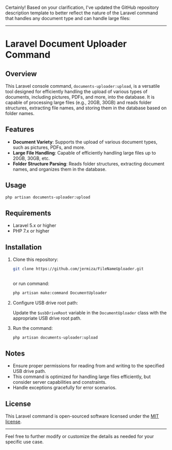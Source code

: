 Certainly! Based on your clarification, I've updated the GitHub repository description template to better reflect the nature of the Laravel command that handles any document type and can handle large files:

---

# Laravel Document Uploader Command

## Overview

This Laravel console command, `documents-uploader:upload`, is a versatile tool designed for efficiently handling the upload of various types of documents, including pictures, PDFs, and more, into the database. It is capable of processing large files (e.g., 20GB, 30GB) and reads folder structures, extracting file names, and storing them in the database based on folder names.

## Features

- **Document Variety**: Supports the upload of various document types, such as pictures, PDFs, and more.
- **Large File Handling**: Capable of efficiently handling large files up to 20GB, 30GB, etc.
- **Folder Structure Parsing**: Reads folder structures, extracting document names, and organizes them in the database.

## Usage

```bash
php artisan documents-uploader:upload
```

## Requirements

- Laravel 5.x or higher
- PHP 7.x or higher

## Installation

1. Clone this repository:

   ```bash
   git clone https://github.com/jermiza/FileNameUploader.git
    
   ```
   
   or run command:
   
      ```bash 
    php artisan make:command DocumentUploader
   ```

3. Configure USB drive root path:

   Update the `$usbDriveRoot` variable in the `DocumentUploader` class with the appropriate USB drive root path.

4. Run the command:

   ```bash
   php artisan documents-uploader:upload
   ```

## Notes

- Ensure proper permissions for reading from and writing to the specified USB drive path.
- This command is optimized for handling large files efficiently, but consider server capabilities and constraints.
- Handle exceptions gracefully for error scenarios.

## License

This Laravel command is open-sourced software licensed under the [MIT license](LICENSE.md).

---

Feel free to further modify or customize the details as needed for your specific use case.
